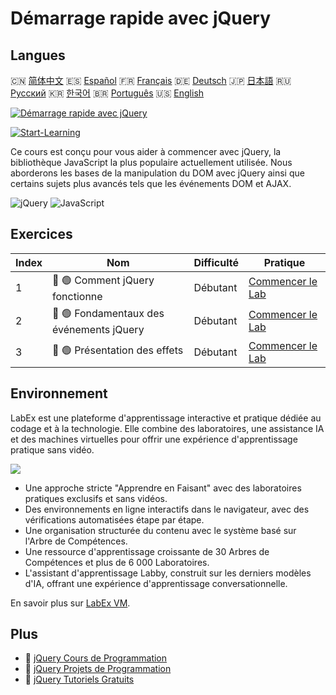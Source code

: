 # Démarrage rapide avec jQuery

## Langues

🇨🇳 [简体中文](README_zh.md) 🇪🇸 [Español](README_es.md) 🇫🇷 [Français](README_fr.md) 🇩🇪 [Deutsch](README_de.md) 🇯🇵 [日本語](README_ja.md) 🇷🇺 [Русский](README_ru.md) 🇰🇷 [한국어](README_ko.md) 🇧🇷 [Português](README_pt.md) 🇺🇸 [English](README.md) 

[![Démarrage rapide avec jQuery](https://cover-creator.labex.io/quick-start-with-jquery.png?lang=fr)](https://labex.io/fr/courses/quick-start-with-jquery)

[![Start-Learning](https://img.shields.io/badge/Start-Learning-whitesmoke?style=for-the-badge)](https://labex.io/fr/courses/quick-start-with-jquery)

Ce cours est conçu pour vous aider à commencer avec jQuery, la bibliothèque JavaScript la plus populaire actuellement utilisée. Nous aborderons les bases de la manipulation du DOM avec jQuery ainsi que certains sujets plus avancés tels que les événements DOM et AJAX.

![jQuery](https://img.shields.io/badge/jQuery-whitesmoke?style=for-the-badge&logo=jquery)
![JavaScript](https://img.shields.io/badge/JavaScript-whitesmoke?style=for-the-badge&logo=javascript)


## Exercices

|   Index | Nom                                      | Difficulté   | Pratique                                                                                                           |
|---------|------------------------------------------|--------------|--------------------------------------------------------------------------------------------------------------------|
|       1 | 📖 🟢 Comment jQuery fonctionne          | Débutant     | <a target='_blank' href='https://labex.io/fr/tutorials/jquery-how-jquery-works-153752'>Commencer le Lab</a>        |
|       2 | 📖 🟢 Fondamentaux des événements jQuery | Débutant     | <a target='_blank' href='https://labex.io/fr/tutorials/jquery-jquery-event-basics-153789'>Commencer le Lab</a>     |
|       3 | 📖 🟢 Présentation des effets            | Débutant     | <a target='_blank' href='https://labex.io/fr/tutorials/jquery-introduction-to-effects-153791'>Commencer le Lab</a> |

## Environnement

LabEx est une plateforme d'apprentissage interactive et pratique dédiée au codage et à la technologie. Elle combine des laboratoires, une assistance IA et des machines virtuelles pour offrir une expérience d'apprentissage pratique sans vidéo.

![](https://tutorial-screenshot.getvm.io/images/vm-1725247253.png)

- Une approche stricte "Apprendre en Faisant" avec des laboratoires pratiques exclusifs et sans vidéos.
- Des environnements en ligne interactifs dans le navigateur, avec des vérifications automatisées étape par étape.
- Une organisation structurée du contenu avec le système basé sur l'Arbre de Compétences.
- Une ressource d'apprentissage croissante de 30 Arbres de Compétences et plus de 6 000 Laboratoires.
- L'assistant d'apprentissage Labby, construit sur les derniers modèles d'IA, offrant une expérience d'apprentissage conversationnelle.

En savoir plus sur [LabEx VM](https://support.labex.io/using-labex/virtual-machine).

## Plus

- 🔗 [jQuery Cours de Programmation](https://github.com/labex-labs/awesome-programming-courses)
- 🔗 [jQuery Projets de Programmation](https://github.com/labex-labs/awesome-programming-projects)
- 🔗 [jQuery Tutoriels Gratuits](https://github.com/labex-labs/jquery-free-tutorials)

